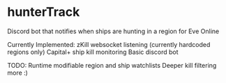 # hunterTrack
Discord bot that notifies when ships are hunting in a region for Eve Online

Currently Implemented:
  zKill websocket listening (currently hardcoded regions only)
  Capital+ ship kill monitoring
  Basic discord bot

TODO:
  Runtime modifiable region and ship watchlists
  Deeper kill filtering
  more :)
  
